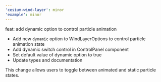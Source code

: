 ```yaml
---
'cesium-wind-layer': minor
'example': minor
---
```


feat: add dynamic option to control particle animation

- Add new `dynamic` option to WindLayerOptions to control particle animation state
- Add dynamic switch control in ControlPanel component
- Set default value of dynamic option to true
- Update types and documentation

This change allows users to toggle between animated and static particle states.
